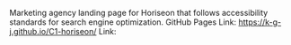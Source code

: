 Marketing agency landing page for Horiseon that follows accessibility standards for search engine optimization.
GitHub Pages Link: https://k-g-j.github.io/C1-horiseon/ 
Link: 